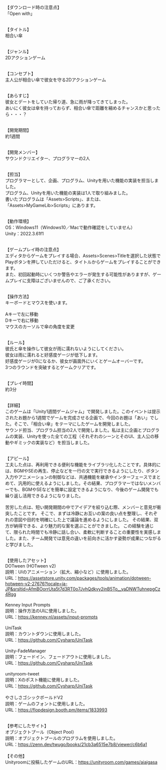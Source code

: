 【ダウンロード時の注意点】</br>
「Open with」</br>
</br>

【タイトル】</br>
相合い傘</br>
</br>

【ジャンル】</br>
2Dアクションゲーム</br>
</br>

【コンセプト】</br>
主人公が相合い傘で彼女を守る2Dアクションゲーム</br>
</br>

【あらすじ】</br>
彼女とデートをしていた帰り道、急に雨が降ってきてしまった。</br>
あいにく彼女は傘を持っておらず、相合い傘で距離を縮めるチャンスかと思ったら・・・？</br>
</br>

【開発期間】</br>
約1週間</br>
</br>

【開発メンバー】</br>
サウンドクリエイター、プログラマーの2人</br>
</br>

【担当】</br>
プログラマーとして、企画、プログラム、Unityを用いた機能の実装を担当しました。</br>
プログラム、Unityを用いた機能の実装は1人で取り組みました。</br>
書いたプログラムは「Assets>Scripts」、または、「Assets>MyGameLib>Scripts」にあります。</br>
</br>

【動作環境】</br>
OS：Windows11（Windows10／Macで動作確認をしていません）</br>
Unity：2022.3.61f1</br>
</br>

【ゲームプレイ時の注意点】</br>
エディタからゲームをプレイする場合、Assets>Scenes>Titleを選択した状態でPlayボタンを押していただけると、タイトルからゲームをプレイすることができます。</br>
また、初回起動時にいくつか警告やエラーが発生する可能性がありますが、ゲームプレイに支障はございませんので、ご了承ください。</br>
</br>

【操作方法】</br>
キーボードとマウスを使います。</br>
</br>
Aキーで左に移動</br>
Dキーで右に移動</br>
マウスのカーソルで傘の角度を変更</br>
</br>

【ルール】</br>
彼氏と傘を操作して彼女が雨に濡れないようにしてください。</br>
彼女は雨に濡れると好感度ゲージが低下します。</br>
好感度ゲージが0になるか、彼女が画面外にいくとゲームオーバーです。</br>
3つのラウンドを突破するとゲームクリアです。</br>
</br>

【プレイ時間】</br>
約3分</br>
 </br>
 
【詳細】</br>
このゲームは「Unity1週間ゲームジャム」で開発しました。このイベントは提示されたお題から1週間でゲームを完成させる企画で、今回のお題は「あい」でした。そこで、「相合い傘」をテーマにしたゲームを開発しました。</br>
サウンド担当、プログラム担当の2人で開発しました。私は主に企画とプログラムの実装、Unityを使った全ての工程（それぞれのシーンとそのUI、主人公の移動やギミックの実装など）を担当しました。</br>
</br>

【アピール】</br>
工夫した点は、再利用できる便利な機能をライブラリ化したことです。具体的には、BGMやSEの再生、停止などを一行の文で実行できるようにしたり、ボタン入力やアニメーションの制御などは、共通機能を継承やインターフェースでまとめて、汎用的に使えるようにしました。その結果、プログラマーではないメンバーでも、BGMやSEなどを簡単に設定できるようになり、今後のゲーム開発でも繰り返し活用できるようになりました。</br>
</br>
苦労した点は、短い開発期間の中でアイデアを絞り込む際、メンバーと意見が衝突したことです。
そこで、まずは冷静にお互いの案の良い点を整理し、それぞれの意図や目的を明確にした上で議論を進めるようにしました。
その結果、双方が納得できる、より魅力的な案を選ぶことができました。
この経験を通じて、限られた時間でも冷静に話し合い、柔軟に判断することの重要性を実感しました。また、チーム開発では意見の違いを前向きに活かす姿勢が成果につながると学びました。</br>
 </br>
 
【使用したアセット】</br>
DOTween (HOTween v2)</br>
説明：UIのアニメーション（拡大、縮小など）に使用しました。</br>
URL：https://assetstore.unity.com/packages/tools/animation/dotween-hotween-v2-27676?locale=ja-JP&srsltid=AfmBOorrUta5t7d3RT0o7JvhQdkvy2inB5To__yaDNWTuhnepgCz4Rgg</br>
</br>
Kenney Input Prompts</br>
説明：操作方法のUIに使用しました。</br>
URL：https://kenney.nl/assets/input-prompts</br>
</br>
UniTask</br>
説明：カウントダウンに使用しました。</br>
URL：https://github.com/Cysharp/UniTask</br>
</br>
Unity-FadeManager</br>
説明：フェードイン、フェードアウトに使用しました。</br>
URL：https://github.com/Cysharp/UniTask</br>
</br>
unityroom-tweet</br>
説明：Xのポスト機能に使用しました。</br>
URL：https://github.com/Cysharp/UniTask</br>
</br>
やさしさゴシックボールドV2</br>
説明：ゲームのフォントに使用しました。</br>
URL：https://flopdesign.booth.pm/items/1833993</br>
</br>

【参考にしたサイト】</br>
オブジェクトプール（Object Pool）</br>
説明：オブジェクトプールのプログラムを使用しました。</br>
URL：https://zenn.dev/twugo/books/21cb3a6515e7b8/viewer/c6b6a1</br>
</br>
【その他】</br>
Unityroomに投稿したゲームのURL：https://unityroom.com/games/aiaigasa</br>
